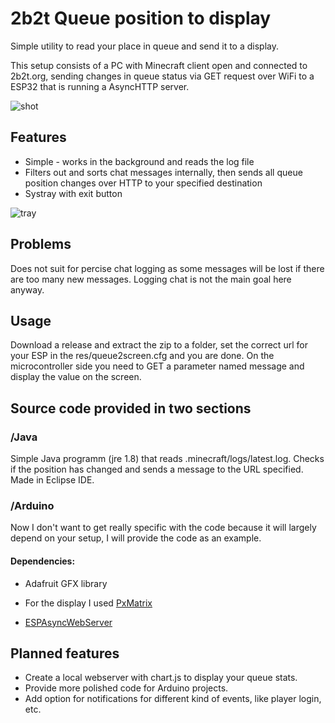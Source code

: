 # 2b2t Queue position to display
Simple utility to read your place in queue and send it to a display.

This setup consists of a PC with Minecraft client open and connected to 2b2t.org, sending changes in queue status via GET request over WiFi to a ESP32 that is running a AsyncHTTP server.

![shot](https://raw.githubusercontent.com/UltraNyan/2b2t-que-display/master/img/shot.JPG)



## Features
* Simple - works in the background and reads the log file
* Filters out and sorts chat messages internally, then sends all queue position changes over HTTP to your specified destination
* Systray with exit button

![tray](https://raw.githubusercontent.com/UltraNyan/2b2t-que-display/master/img/systray.png)


## Problems
Does not suit for percise chat logging as some messages will be lost if there are too many new messages. Logging chat is not the main goal here anyway.


## Usage
Download a release and extract the zip to a folder, set the correct url for your ESP in the res/queue2screen.cfg and you are done.
On the microcontroller side you need to GET a parameter named message and display the value on the screen.

## Source code provided in two sections

### /Java
Simple Java programm (jre 1.8) that reads .minecraft/logs/latest.log. Checks if the position has changed and sends a message to the URL specified. Made in Eclipse IDE.

### /Arduino

Now I don't want to get really specific with the code because it will largely depend on your setup, I will provide the code as an example.

#### Dependencies:
* Adafruit GFX library

* For the display I used [PxMatrix](https://github.com/2dom/PxMatrix)

* [ESPAsyncWebServer](https://github.com/me-no-dev/ESPAsyncWebServer)


## Planned features
* Create a local webserver with chart.js to display your queue stats.
* Provide more polished code for Arduino projects.
* Add option for notifications for different kind of events, like player login, etc.
